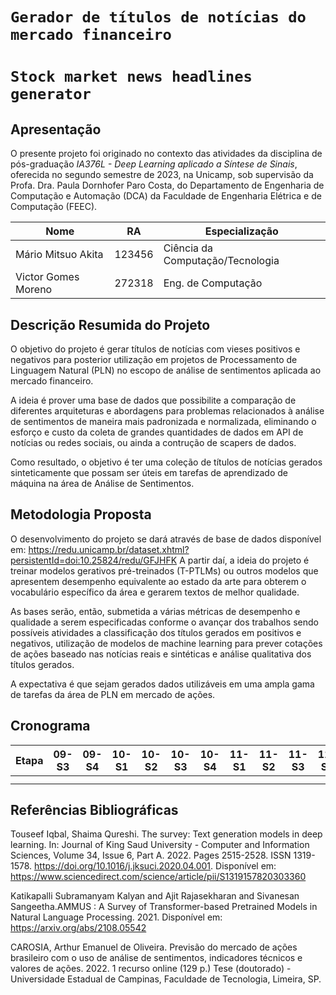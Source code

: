 # `Gerador de títulos de notícias do mercado financeiro`
# `Stock market news headlines generator`

## Apresentação

O presente projeto foi originado no contexto das atividades da disciplina de pós-graduação *IA376L - Deep Learning aplicado a Síntese de Sinais*, 
oferecida no segundo semestre de 2023, na Unicamp, sob supervisão da Profa. Dra. Paula Dornhofer Paro Costa, do Departamento de Engenharia de Computação e Automação (DCA) da Faculdade de Engenharia Elétrica e de Computação (FEEC).

|Nome  | RA | Especialização|
|--|--|--|
| Mário Mitsuo Akita  | 123456  | Ciência da Computação/Tecnologia|
| Victor Gomes Moreno   | 272318  | Eng. de Computação|


## Descrição Resumida do Projeto
O objetivo do projeto é gerar títulos de notícias com vieses positivos e negativos para posterior utilização
em projetos de Processamento de Linguagem Natural (PLN) no escopo de análise de sentimentos aplicada ao 
mercado financeiro.

A ideia é prover uma base de dados que possibilite a comparação de diferentes arquiteturas e abordagens para
problemas relacionados à análise de sentimentos de maneira mais padronizada e normalizada, eliminando o esforço
e custo da coleta de grandes quantidades de dados em API de notícias ou redes sociais, ou ainda a contrução de
scapers de dados.

Como resultado, o objetivo é ter uma coleção de títulos de notícias gerados sinteticamente que possam ser úteis
em tarefas de aprendizado de máquina na área de Análise de Sentimentos.

## Metodologia Proposta

O desenvolvimento do projeto se dará através de base de dados disponível em: https://redu.unicamp.br/dataset.xhtml?persistentId=doi:10.25824/redu/GFJHFK
A partir daí, a ideia do projeto é treinar modelos gerativos pré-treinados (T-PTLMs) ou outros modelos
que apresentem desempenho equivalente ao estado da arte para obterem o vocabulário específico da área
e gerarem textos de melhor qualidade.

As bases serão, então, submetida a várias métricas de desempenho e qualidade a serem especificadas
conforme o avançar dos trabalhos sendo possíveis atividades a classificação dos títulos gerados em positivos e negativos,
utilização de modelos de machine learning para prever cotações de ações baseado nas notícias reais e sintéticas e
análise qualitativa dos títulos gerados.

A expectativa é que sejam gerados dados utilizáveis em uma ampla gama de tarefas da área de PLN em mercado de ações.

## Cronograma
|Etapa  | 09-S3 | 09-S4 | 10-S1 | 10-S2 | 10-S3 | 10-S4 | 11-S1 | 11-S2 | 11-S3 | 11-S4 |
|--|--|--|--|--|--|--|--|--|--|--|
| | | | | | | | | | | |
| | | | | | | | | | | |


## Referências Bibliográficas
Touseef Iqbal, Shaima Qureshi. The survey: Text generation models in deep learning. In: Journal of King Saud University - Computer and Information Sciences, Volume 34, Issue 6, Part A. 2022. Pages 2515-2528. ISSN 1319-1578. https://doi.org/10.1016/j.jksuci.2020.04.001. Disponível em: https://www.sciencedirect.com/science/article/pii/S1319157820303360

Katikapalli Subramanyam Kalyan and Ajit Rajasekharan and Sivanesan Sangeetha.AMMUS : A Survey of Transformer-based Pretrained Models in Natural Language Processing. 2021. Disponível em: https://arxiv.org/abs/2108.05542

CAROSIA, Arthur Emanuel de Oliveira. Previsão do mercado de ações brasileiro com o uso de análise de sentimentos, indicadores técnicos e valores de ações. 2022. 1 recurso online (129 p.) Tese (doutorado) - Universidade Estadual de Campinas, Faculdade de Tecnologia, Limeira, SP.
